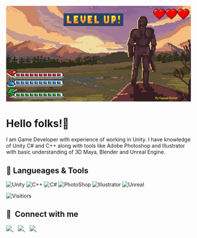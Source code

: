 

<!--
**gauravk908567** is a ✨ _special_ ✨ repository because its `README.md` (this file) appears on your GitHub profile.

Here are some ideas to get you started:

- 🔭 I’m currently working on ...
- 🌱 I’m currently learning ...
- 👯 I’m looking to collaborate on ...
- 🤔 I’m looking for help with ...
- 💬 Ask me about ...
- 📫 How to reach me: ...
- 😄 Pronouns: ...
- ⚡ Fun fact: ...
-->
![Header](https://github.com/gauravk908567/gauravk908567/blob/main/GitHub_Banner.jpg)

# Hello folks!👋
I am Game Developer with experience of working in Unity. I have knowledge of Unity C# and C++ along with tools like Adobe Photoshop and Illustrator with basic understanding of 3D Maya, Blender and Unreal Engine.

## 🔧 Langueages & Tools
<p align='left'>
  <img src="https://upload.wikimedia.org/wikipedia/commons/1/19/Unity_Technologies_logo.svg" alt="Unity" width="80" height="40">
  <img src='https://upload.wikimedia.org/wikipedia/commons/1/18/ISO_C%2B%2B_Logo.svg' alt="C++" width="60" height="40">
  <img src='https://upload.wikimedia.org/wikipedia/commons/4/4f/Csharp_Logo.png' alt="C#" width='50' height='50'>
   <img src="https://upload.wikimedia.org/wikipedia/commons/a/af/Adobe_Photoshop_CC_icon.svg" alt="PhotoShop" width="auto" height="40"/>
   <img src="https://upload.wikimedia.org/wikipedia/commons/f/fb/Adobe_Illustrator_CC_icon.svg" alt="Illustrator" width="40" height="40"/>
  <img src="https://upload.wikimedia.org/wikipedia/commons/d/da/Unreal_Engine_Logo.svg" alt="Unreal" width="40" height="40"/>
</p>

![Visitiors](https://komarev.com/ghpvc/?username=gauravk908567)

## 🔗 &nbsp;**Connect with me**
<p align="left">
<a href="mailto:gauravk908567@gmail.com">
    <img src="https://img.shields.io/badge/Gmail-D14836?style=for-the-badge&logo=gmail&logoColor=white" />
  </a>&nbsp;&nbsp;
 <a href="https://www.linkedin.com/in/gaurav-kumar-20492818b/">
    <img src="https://img.shields.io/badge/linkedin-%230077B5.svg?&style=for-the-badge&logo=linkedin&logoColor=white" />
  </a>&nbsp;&nbsp;
  <a href="https://www.instagram.com/ign_superman_/">
    <img src="https://img.shields.io/badge/instagram-%23E4405F.svg?&style=for-the-badge&logo=instagram&logoColor=white" />        
  </a>&nbsp;&nbsp;
